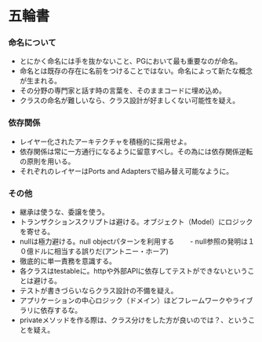 # 五輪書

### 命名について
- とにかく命名には手を抜かないこと、PGにおいて最も重要なのが命名。
- 命名とは既存の存在に名前をつけることではない。命名によって新たな概念が生まれる。
- その分野の専門家と話す時の言葉を、そのままコードに埋め込め。
- クラスの命名が難しいなら、クラス設計が好ましくない可能性を疑え。

### 依存関係
- レイヤー化されたアーキテクチャを積極的に採用せよ。
- 依存関係は常に一方通行になるように留意すべし。その為には依存関係逆転の原則を用いる。
- それぞれのレイヤーはPorts and Adaptersで組み替え可能なように。

### その他
- 継承は使うな、委譲を使う。
- トランザクションスクリプトは避ける。オブジェクト（Model）にロジックを寄せる。
- nullは極力避ける。null objectパターンを利用する
　　- null参照の発明は１０億ドルに相当する誤りだ(アントニー・ホーア)
- 徹底的に単一責務を意識する。
- 各クラスはtestableに。httpや外部APIに依存してテストができないということは避ける。
- テストが書きづらいならクラス設計の不備を疑え。
- アプリケーションの中心ロジック（ドメイン）ほどフレームワークやライブラリに依存するな。
- privateメソッドを作る際は、クラス分けをした方が良いのでは？、ということを疑え。
